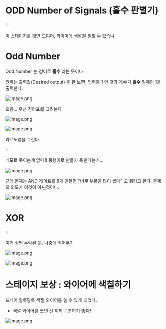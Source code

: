 # ODD Number of Signals (홀수 판별기)


💡

이 스테이지를 깨면 드디어, 와이어에 색깔을 칠할 수 있습니



# Odd Number

Odd Number 는 영어로 **홀수** 라는 뜻이다.

원하는 출력값(Desired output) 을 잘 보면, 입력중 1 인 것의 개수가 **홀수** 일때만 1을 출력한다.

![image.png](/images/4_ODD_Number_of_Signals_(홀수_판별기)/ODD_Number_of_Signals_(홀수_판별기)%201bc80ae0869c812dbe11ca7fbf1a52b5/image.png)

으음… 우선 진리표를 그려본다

![image.png](/images/4_ODD_Number_of_Signals_(홀수_판별기)/ODD_Number_of_Signals_(홀수_판별기)%201bc80ae0869c812dbe11ca7fbf1a52b5/image%201.png)

![image.png](/images/4_ODD_Number_of_Signals_(홀수_판별기)/ODD_Number_of_Signals_(홀수_판별기)%201bc80ae0869c812dbe11ca7fbf1a52b5/image%202.png)

카르노맵을 그린다.


💡

네모로 묶이는게 없다!! 뭉탱이로 만들지 못한다는거…



![image.png](/images/4_ODD_Number_of_Signals_(홀수_판별기)/ODD_Number_of_Signals_(홀수_판별기)%201bc80ae0869c812dbe11ca7fbf1a52b5/image%203.png)

근데 문제는 AND 게이트를 8개 만들면 “너무 부품을 많이 썼다” 고 뭐라고 한다. 문제의 의도가 이것이 아닌것이다.

![image.png](/images/4_ODD_Number_of_Signals_(홀수_판별기)/ODD_Number_of_Signals_(홀수_판별기)%201bc80ae0869c812dbe11ca7fbf1a52b5/image%204.png)

# XOR


💡

이거 설명 누락된 듯. 나중에 적어두기



![image.png](/images/4_ODD_Number_of_Signals_(홀수_판별기)/ODD_Number_of_Signals_(홀수_판별기)%201bc80ae0869c812dbe11ca7fbf1a52b5/image%205.png)

![image.png](/images/4_ODD_Number_of_Signals_(홀수_판별기)/ODD_Number_of_Signals_(홀수_판별기)%201bc80ae0869c812dbe11ca7fbf1a52b5/image%206.png)

# 스테이지 보상 : 와이어에 색칠하기

드디어 알록달록 색깔 와이어를 쓸 수 있게 되었다.

- 색깔 와이어를 쓰면 선 끼리 구분하기 좋다!

![image.png](/images/4_ODD_Number_of_Signals_(홀수_판별기)/ODD_Number_of_Signals_(홀수_판별기)%201bc80ae0869c812dbe11ca7fbf1a52b5/image%207.png)